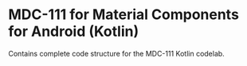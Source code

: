 # MDC-111 for Material Components for Android (Kotlin)

Contains complete code structure for the MDC-111 Kotlin codelab.
